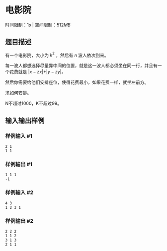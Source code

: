 # 电影院

时间限制：$1s$ | 空间限制：$512MB$

## 题目描述
有一个电影院，大小为 $k^2$ ，然后有 $n$ 波人依次到来。

每一波人都想选择尽量靠中间的位置，就是这一波人都必须坐在同一行，并且有一个花费就是 $\vert x-zx \vert+\vert y-zy \vert$。

然后你需要给他们安排座位，使得花费最小，如果花费一样，就坐左前方。

求如何安排。

N不超过1000，K不超过99。

## 输入输出样例
### 样例输入 #1

```
2 1
1 1
```
### 样例输出 #1

```
1 1 1
-1
```

### 样例输入 #2

```
4 3
1 2 3 1
```
### 样例输出 #2

```
2 2 2
1 1 2
3 1 3
2 1 1
```
